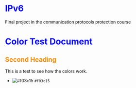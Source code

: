 # IPv6
Final project in the communication protocols protection course


<style>
  H1{color:Blue !important;}
  H2{color:DarkOrange !important;}
  p{color:Black !important;}
</style>

# Color Test Document

## Second Heading

This is a test to see how the colors work.
- ![#f03c15](https://via.placeholder.com/15/f03c15/f03c15.png) `#f03c15`
